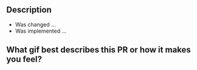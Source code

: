 ## Description

- Was changed ...
- Was implemented ...

## What gif best describes this PR or how it makes you feel?

